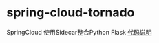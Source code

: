 # spring-cloud-tornado
SpringCloud 使用Sidecar整合Python Flask
[代码说明](https://www.cnblogs.com/maggieq8324/p/12099849.html)

